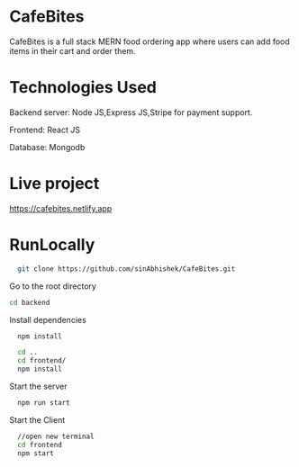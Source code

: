 
# CafeBites

CafeBites is a full stack MERN food ordering app where users can add food items in their cart and order them.


# Technologies Used

Backend server: Node JS,Express JS,Stripe for payment support.

Frontend: React JS

Database: Mongodb


# Live  project
https://cafebites.netlify.app



# RunLocally
```bash
  git clone https://github.com/sinAbhishek/CafeBites.git
```

Go to the root directory

```bash
cd backend
```

Install dependencies

```bash
  npm install
```

```bash
  cd ..
  cd frontend/
  npm install
```

Start the server

```bash
  npm run start
```
Start the Client

```bash
  //open new terminal
  cd frontend
  npm start
```
